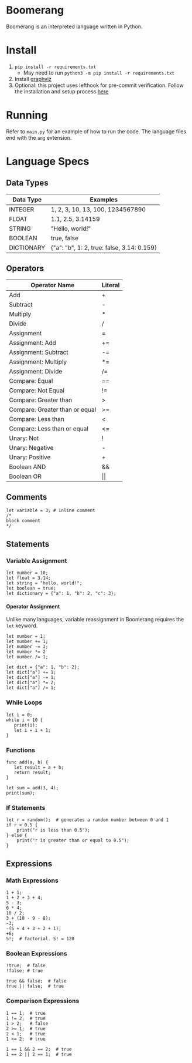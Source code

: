 # Boomerang
Boomerang is an interpreted language written in Python.

# Install
1. `pip install -r requirements.txt`
    * May need to run `python3 -m pip install -r requirements.txt`
2. Install [graphviz](https://graphviz.org/download/)
3. Optional: this project uses lefthook for pre-commit verification. Follow the installation and setup process [here](https://github.com/evilmartians/lefthook/blob/master/docs/full_guide.md)

# Running
Refer to `main.py` for an example of how to run the code. The language files end with the `ang` extension.

# Language Specs

## Data Types
|Data Type|Examples|
|---|---|
|INTEGER|1, 2, 3, 10, 13, 100, 1234567890|
|FLOAT|1.1, 2.5, 3.14159|
|STRING|"Hello, world!"|
|BOOLEAN|true, false|
|DICTIONARY|{"a": "b", 1: 2, true: false, 3.14: 0.159}|

## Operators
|Operator Name|Literal|
|---|---|
|Add|+|
|Subtract|-|
|Multiply|*|
|Divide|/|
|Assignment|=|
|Assignment: Add|+=|
|Assignment: Subtract|-=|
|Assignment: Multiply|*=|
|Assignment: Divide|/=|
|Compare: Equal|==|
|Compare: Not Equal|!=|
|Compare: Greater than|>|
|Compare: Greater than or equal|>=|
|Compare: Less than|<|
|Compare: Less than or equal|<=|
|Unary: Not|!|
|Unary: Negative|-|
|Unary: Positive|+|
|Boolean AND|&&|
|Boolean OR| \|\| |

## Comments
```
let variable = 3; # inline comment
/*
block comment
*/
```

## Statements

### Variable Assignment
```
let number = 10;
let float = 3.14;
let string = "hello, world!";
let boolean = true;
let dictionary = {"a": 1, "b": 2, "c": 3};
```

#### Operator Assignment
Unlike many languages, variable reassignment in Boomerang requires the `let` keyword.
```
let number = 1;
let number += 1;
let number -= 1;
let number *= 2
let number /= 1;

let dict = {"a": 1, "b": 2};
let dict["a"] += 1;
let dict["a"] -= 1;
let dict["a"] *= 2;
let dict["a"] /= 1;
```

### While Loops
```
let i = 0;
while i < 10 {
   print(i);
   let i = i + 1;
}
```

### Functions
```
func add(a, b) {
   let result = a + b;
   return result;
}

let sum = add(3, 4);
print(sum);
```

### If Statements
```
let r = random();  # generates a random number between 0 and 1
if r < 0.5 {
    print("r is less than 0.5");
} else {
    print("r is greater than or equal to 0.5");
}
```

## Expressions

### Math Expressions
```
1 + 1;
1 + 2 + 3 + 4;
5 - 3;
6 * 4;
10 / 2;
3 + (10 - 9 - 8);
-3;
-(5 + 4 + 3 + 2 + 1);
+6;
5!;  # factorial. 5! = 120
```

### Boolean Expressions
```
!true;  # false
!false; # true

true && false;  # false
true || false;  # true
```

### Comparison Expressions
```
1 == 1;  # true
1 != 2;  # true
1 > 2;   # false
2 >= 1;  # true
2 < 1;   # true
1 <= 2;  # true

1 == 1 && 2 == 2;  # true
1 == 2 || 2 == 1;  # true
```
